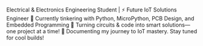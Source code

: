 Electrical & Electronics Engineering Student | ⚡ Future IoT Solutions Engineer
🔧 Currently tinkering with Python, MicroPython, PCB Design, and Embedded Programming
📡 Turning circuits & code into smart solutions—one project at a time!
🎯 Documenting my journey to IoT mastery. Stay tuned for cool builds!
